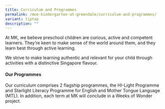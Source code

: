```yaml
---
title: Curriculum and Programmes
permalink: /moe-kindergarten-at-greendale/curriculum-and-programmes/
variant: tiptap
description: ""
---
```

<p>At MK, we believe preschool children are curious, active and competent
learners. They’re keen to make sense of the world around them, and they
learn best through active learning.</p>
<p>We strive to make learning authentic and relevant for your child through
activities with a distinctive Singapore flavour.</p>
<h4>Our Programmes</h4>
<p>Our curriculum comprises 2 flagship programmes, the HI-Light Programme
and Starlight Literacy Programme for English and Mother Tongue Language
(MTL). In addition, each term at MK will conclude in a Weeks of Wonder
project.</p>